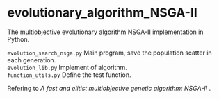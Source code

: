 # evolutionary_algorithm_NSGA-II
The  multiobjective evolutionary algorithm NSGA-II implementation in Python.

`evolution_search_nsga.py` Main program, save the population scatter in each generation.  
`evolution_lib.py` Implement of algorithm.  
`function_utils.py` Define the test function.  

Refering to *A fast and elitist multiobjective genetic algorithm: NSGA-II* .
